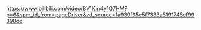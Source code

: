 https://www.bilibili.com/video/BV1Km4y1Q7HM?p=6&spm_id_from=pageDriver&vd_source=1a939f65e5f7333a6191746cf99398dd